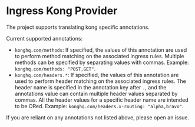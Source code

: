 # Ingress Kong Provider

The project supports translating kong specific annotations.

Current supported annotations:

- `konghq.com/methods`: If specified, the values of this annotation are used to
  perform method matching on the associated ingress rules. Multiple methods can
  be specified by separating values with commas. Example: `konghq.com/methods: "POST,GET"`.
- `konghq.com/headers.*`: If specified, the values of this annotation are used to
  perform header matching on the associated ingress rules. The header name is specified
  in the annotation key after `.`, and the annotations value can contain multiple
  header values separated by commas. All the header values for a specific header
  name are intended to be ORed. Example: `konghq.com/headers.x-routing: "alpha,bravo"`.

If you are reliant on any annotations not listed above, please open an issue.
